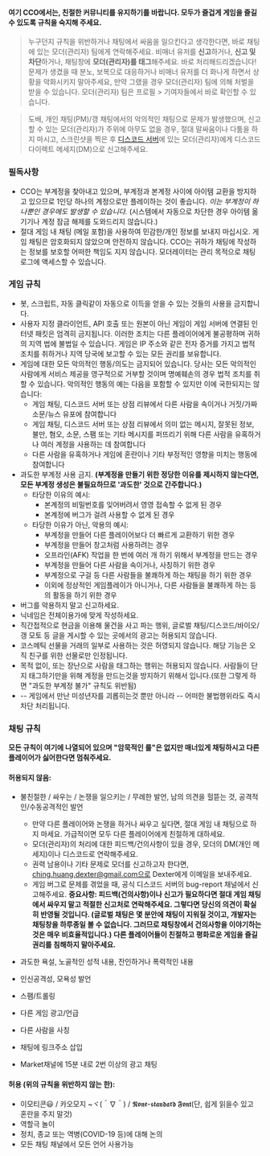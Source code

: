 

#### 여기 CCO에서는, 친절한 커뮤니티를 유지하기를 바랍니다. 모두가 즐겁게 게임을 즐길 수 있도록 규칙을 숙지해 주세요.

> 누구던지 규칙을 위반하거나 채팅에서 싸움을 일으킨다고 생각한다면, 바로 채팅에 있는 모더(관리자) 팀에게 연락해주세요. 비매너 유저를 **신고**하거나, **신고 및 차단**하거나, 채팅창에 **모더(관리자)를 태그**해주세요. 바로 처리해드리겠습니다! 문제가 생겼을 때 분노, 보복으로 대응하거나 비매너 유저를 더 화나게 하면서 상황을 악화시키지 말아주세요, 만약 그랬을 경우 모더(관리자) 팀에 의해 처벌을 받을 수 있습니다. 모더(관리자) 팀은 프로필 > 기여자들에서 바로 확인할 수 있습니다. 

> 도배, 개인 채팅(PM)/갱 채팅에서의 악의적인 채팅으로 문제가 발생했으며, 신고할 수 있는 모더(관리자)가 주위에 아무도 없을 경우, 절대 말싸움이나 다툼을 하지 마시고, 스크린샷을 찍은 후 [디스코드 서버](https://discord.gg/JREx8xz)에 있는 모더(관리자)에게 디스코드 다이렉트 메세지(DM)으로 신고해주세요.
 
### 필독사항
* CCO는 부계정을 찾아내고 있으며, 부계정과 본계정 사이에 아이템 교환을 방지하고 있으므로 1인당 하나의 계정으로만 플레이하는 것이 좋습니다. *이는 부계정이 하나뿐인 경우에도 발생할 수 있습니다.* (시스템에서 자동으로 차단한 경우 아이템 옮기기나 계정 잠금 해제를 도와드리지 않습니다.)
* 절대 게임 내 채팅 (메일 포함)을 사용하여 민감한/개인 정보를 보내지 마십시오. 게임 채팅은 암호화되지 않았으며 안전하지 않습니다. CCO는 귀하가 채팅에 작성하는 정보를 보호할 어떠한 책임도 지지 않습니다. 모더레이터는 관리 목적으로 채팅 로그에 액세스할 수 있습니다.

### 게임 규칙
* 봇, 스크립트, 자동 클릭같이 자동으로 이득을 얻을 수 있는 것들의 사용을 금지합니다.
* 사용자 지정 클라이언트, API 호출 또는 원본이 아닌 게임이 게임 서버에 연결된 인터넷 패킷은 엄격히 금지됩니다. 이러한 조치는 다른 플레이어에게 불공평하며 귀하의 지역 법에 불법일 수 있습니다. 게임은 IP 주소와 같은 전자 증거를 가지고 법적 조치를 취하거나 지역 당국에 보고할 수 있는 모든 권리를 보유합니다.
* 게임에 대한 모든 악의적인 행동/의도는 금지되어 있습니다. 당사는 모든 악의적인 사람에게 서비스 제공을 영구적으로 거부할 것이며 명예훼손의 경우 법적 조치를 취할 수 있습니다. 악의적인 행동의 예는 다음을 포함할 수 있지만 이에 국한되지는 않습니다:
    * 게임 채팅, 디스코드 서버 또는 상점 리뷰에서 다른 사람을 속이거나 거짓/가짜 소문/뉴스 유포에 참여합니다
    * 게임 채팅, 디스코드 서버 또는 상점 리뷰에서 의미 없는 메시지, 잘못된 정보, 불만, 혐오, 소문, 스팸 또는 기타 메시지를 퍼뜨리기 위해 다른 사람을 유혹하거나 여러 계정을 사용하는 데 참여합니다
    * 다른 사람을 유혹하거나 게임에 혼란이나 기타 부정적인 영향을 미치는 행동에 참여합니다
* 과도한 부계정 사용 금지. **(부계정을 만들기 위한 정당한 이유를 제시하지 않는다면, 모든 부계정 생성은 불필요하므로 '과도한' 것으로 간주합니다.)**
    * 타당한 이유의 예시:
      * 본계정의 비밀번호를 잊어버려서 영영 접속할 수 없게 된 경우
      * 본계정에 버그가 걸려 사용할 수 없게 된 경우
    * 타당한 이유가 아닌, 악용의 예시:  
      * 부계정을 만들어 다른 플레이어보다 더 빠르게 교환하기 위한 경우
      * 부계정을 만들어 창고처럼 사용하려는 경우
      * 오프라인(AFK) 작업을 한 번에 여러 개 하기 위해서 부계정을 만드는 경우
      * 부계정을 만들어 다른 사람을 속이거나, 사칭하기 위한 경우
      * 부계정으로 구걸 등 다른 사람들을 불쾌하게 하는 채팅을 하기 위한 경우
      * 이외에 정상적인 게임플레이가 아니거나, 다른 사람들을 불쾌하게 하는 등의 활동을 하기 위한 경우 
* 버그를 악용하지 말고 신고하세요.
* 닉네임은 전체이용가에 맞게 작성하세요.
* 직간접적으로 현금을 이용해 물건을 사고 파는 행위, 글로벌 채팅/디스코드/바이오/갱 모토 등 글을 게시할 수 있는 곳에서의 광고는 허용되지 않습니다.
* 코스메틱 선물을 거래의 일부로 사용하는 것은 허영되지 않습니다. 해당 기능은 오직 친구를 위한 선물로만 인정됩니다.
* 목적 없이, 또는 장난으로 사람을 태그하는 행위는 허용되지 않습니다. 사람들이 단지 태그하기만을 위해 계정을 만드는것을 방지하기 위해서 입니다.(또한 그렇게 하면 "과도한 부계정 불가" 규칙도 위반됨)
* -- 게임에서 만난 미성년자를 괴롭히는것 뿐만 아니라 -- 어떠한 불법행위라도 즉시 차단 처리됩니다. 

### 채팅 규칙
**모든 규칙이 여기에 나열되어 있으며 "암묵적인 룰"은 없지만 매너있게 채팅하시고 다른 플레이어가 싫어한다면 멈춰주세요.**
#### 허용되지 않음:
* 불친절한 / 싸우는 / 논쟁을 일으키는 / 무례한 발언, 남의 의견을 헐뜯는 것, 공격적인/수동공격적인 발언
  * 만약 다른 플레이어와 논쟁을 하거나 싸우고 싶다면, 절대 게임 내 채팅으로 하지 마세요. 가급적이면 모두 다른 플레이어에게 친절하게 대하세요.
  * 모더(관리자)의 처리에 대한 피드백/건의사항이 있을 경우, 모더의 DM(개인 메세지)이나 디스코드로 연락해주세요.
  * 권력 남용이나 기타 문제로 모더를 신고하고자 한다면, ching.huang.dexter@gmail.com으로 Dexter에게 이메일을 보내주세요.
  * 게임 버그로 문제를 겪었을 때, 공식 디스코드 서버의 bug-report 채널에서 신고해주세요.
**중요사항: 피드백(건의사항)이나 신고가 필요하다면 절대 게임 채팅에서 싸우지 말고 적절한 신고처로 연락해주세요. 그렇다면 당신의 의견이 확실히 반영될 것입니다. (글로벌 채팅은 몇 분안에 채팅이 지워질 것이고, 개발자는 채팅창을 하루종일 볼 수 없습니다. 그러므로 채팅창에서 건의사항을 이야기하는 것은 매우 비효율적입니다.) 다른 플레이어들이 친절하고 평화로운 게임을 즐길 권리를 침해하지 말아주세요.** 

* 과도한 욕설, 노골적인 성적 내용, 잔인하거나 폭력적인 내용
* 인신공격성, 모욕성 발언
* 스팸/트롤링
* 다른 게임 광고/언급
* 다른 사람을 사칭
* 채팅에 링크주소 삽입
* Market채널에 15분 내로 2번 이상의 광고 채팅

#### 허용 (위의 규칙을 위반하지 않는 한):
* 이모티콘😃 / 카오모지 ~ヾ(＾∇＾) / 𝕹𝖔𝖓𝖊-𝖘𝖙𝖆𝖓𝖉𝖆𝖗𝖉 𝕱𝖔𝖓𝖙(단, 쉽게 읽을수 있고 혼란을 주지 말것)
* 역할극 놀이
* 정치, 종교 또는 역병(COVID-19 등)에 대해 논의
* 모든 채팅 채널에서 모든 언어 사용가능
